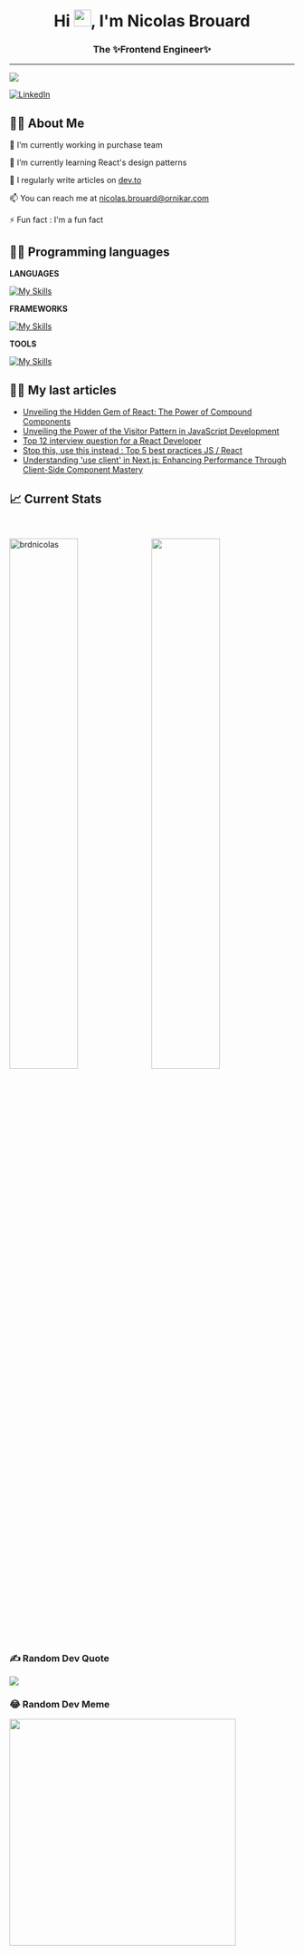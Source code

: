 
<h1 align="center">Hi <img src='https://raw.githubusercontent.com/rahulkarda/rahulkarda/main/wave.gif' style="height: 30px;"/>, I'm Nicolas Brouard</h1>
<h3 align="center">The ✨Frontend Engineer✨</h3>

--- 

[![](https://visitcount.itsvg.in/api?id=okr-brdnicolas&icon=0&color=0)](https://visitcount.itsvg.in)

[![LinkedIn](https://img.shields.io/badge/LinkedIn-%230077B5.svg?logo=linkedin&logoColor=white)](https://linkedin.com/in/brdnicolas)



## 🙋‍♂️ About Me
🔭 I’m currently working in purchase team

🌱 I’m currently learning React's design patterns

📝 I regularly write articles on [dev.to](https://dev.to/brdnicolas)

📫 You can reach me at <a href="mailto:nicolas.brouard@ornikar.com">nicolas.brouard@ornikar.com</a>

⚡ Fun fact : I'm a fun fact

## 👨‍💻 Programming languages
**LANGUAGES**

[![My Skills](https://skillicons.dev/icons?i=typescript,javascript,bash,python,html,css&perline=3)](https://skillicons.dev)

**FRAMEWORKS**

[![My Skills](https://skillicons.dev/icons?i=react,next,nest,tailwind,materialui,sass,redux,express,sequelize,postgresql,mysql,mongo&perline=3)](https://skillicons.dev)

**TOOLS**

[![My Skills](https://skillicons.dev/icons?i=git,github,gitlab,vscode,jest,figma,postman,docker,idea&perline=3)](https://skillicons.dev)

## ✍🏻 My last articles
<!-- BLOG-POST-LIST:START -->
- [Unveiling the Hidden Gem of React: The Power of Compound Components](https://dev.to/brdnicolas/unveiling-the-hidden-gem-of-react-the-power-of-compound-components-32j3)
- [Unveiling the Power of the Visitor Pattern in JavaScript Development](https://dev.to/brdnicolas/unveiling-the-power-of-the-visitor-pattern-in-javascript-development-4pb5)
- [Top 12 interview question for a React Developer](https://dev.to/brdnicolas/top-12-interview-question-for-a-react-developer-34f1)
- [Stop this, use this instead : Top 5 best practices JS / React](https://dev.to/brdnicolas/stop-this-use-this-instead-reactjs-javascript-14d4)
- [Understanding &#39;use client&#39; in Next.js: Enhancing Performance Through Client-Side Component Mastery](https://dev.to/brdnicolas/understanding-use-client-in-nextjs-enhancing-performance-through-client-side-component-mastery-10dg)
<!-- BLOG-POST-LIST:END -->

## 📈 Current Stats
<br />

<p>
  <img width="49%" src="https://github-readme-streak-stats.herokuapp.com/?user=okr-brdnicolas&theme=gotham&show_icons=true" alt="brdnicolas"/>
  <img width="49%" src="https://github-readme-stats-ten-gilt.vercel.app/api?username=okr-brdnicolas&show_icons=true&theme=gotham"/>
</p>

<br/>


### ✍️ Random Dev Quote
![](https://quotes-github-readme.vercel.app/api?type=horizontal&theme=dracula)

### 😂 Random Dev Meme
<img src='https://randommeme-five.vercel.app/' style="height: 400px;"/>

<!-- Proudly created with GPRM ( https://gprm.itsvg.in ) -->
